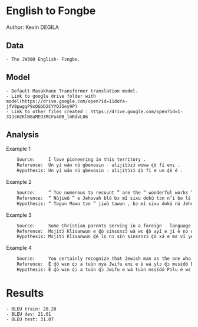 # English to Fɔngbe

Author: Kevin DEGILA

## Data

	- The JW300 English- Fɔngbe.

## Model

	- Default Masakhane Transformer translation model.
	- Link to google drive folder with model(https://drive.google.com/open?id=11doYa-jfV9pwgqP9xQGbD2CYYQJ5ey9P)
	- Link to other files created : https://drive.google.com/open?id=1-3IJsH2KlN8aMEO3RCFu40B_lmRdvL06
## Analysis

Example 1
```sh
	Source:     I love pioneering in this territory .
 	Reference:  Un yí wǎn nú gbexosin - alijitɔ́zɔ́ wiwa ɖò fí enɛ .
 	Hypothesis: Un yí wǎn nú gbexosin - alijitɔ́zɔ́ ɖò fí e un ɖè é .
```

Example 2
```sh
	Source:     “ Too numerous to recount ” are the “ wonderful works ” we can thank and praise Jehovah for daily !
 	Reference:  “ Nùjiwǔ ” e Jehovah bló bɔ mǐ sixu dokú tɔn n’i bo lɛ́ kpa susu n’i ayihɔngbe ayihɔngbe é “ sukpɔ́ ” tawun .
 	Hypothesis: “ Togun Mawu tɔn ” jiwǔ tawun , bɔ mǐ sixu dokú nú Jehovah , bo dokú n’i .
```

Example 3
```sh
	Source:     Some Christian parents serving in a foreign - language field have come to realize that their children’s interest in the truth has waned .
 	Reference:  Mɛjitɔ́ Klisanwun e ɖò sinsɛnzɔ́ wà wɛ ɖò ayǐ e jí è nɔ dó gbè ɖevo ɖè lɛ é ɖé lɛ wá ɖ’ayi wu ɖɔ jlǒ e vǐ emitɔn lɛ ɖó nú nugbǒ ɔ é ɖò ɖiɖekpo wɛ .
 	Hypothesis: Mɛjitɔ́ Klisanwun ɖé lɛ nɔ sɛ̀n sinsɛnzɔ́ ɖò xá e mɛ vǐ yetɔn lɛ nɔ dó gbè ɖevo mɛ é ɖé lɛ mɔ ɖɔ nugbǒ ɔ ɖó kpɔ́ .
```

Example 4
```sh
	Source:     You certainly recognize that Jewish man as the one who came to be known as the apostle Paul .
 	Reference:  É ɖò wɛn ɖɔ a tuùn nya Jwifu enɛ e è wá ylɔ ɖɔ mɛsɛ́dó Pɔlu é .
 	Hypothesis: É ɖò wɛn ɖɔ a tuùn ɖɔ Jwifu e wá tuùn mɛsɛ́dó Pɔlu é wɛ nyí mɛsɛ́dó Pɔlu .
```
# Results
	- BLEU train: 20.28
	- BLEU dev: 21.61
	- BLEU test: 31.07
